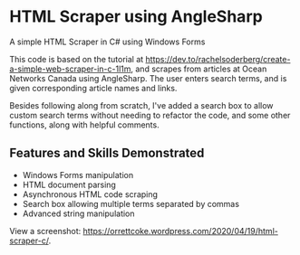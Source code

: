 # HTML Scraper using AngleSharp
A simple HTML Scraper in C# using Windows Forms

This code is based on the tutorial at https://dev.to/rachelsoderberg/create-a-simple-web-scraper-in-c-1l1m, and scrapes from articles at Ocean Networks Canada using AngleSharp. The user enters search terms, and is given corresponding article names and links.

Besides following along from scratch, I've added a search box to allow custom search terms without needing to refactor the code, and some other functions, along with helpful comments.

<h2>Features and Skills Demonstrated</h2>

<ul><li>Windows Forms manipulation</li><li>HTML document parsing</li><li>Asynchronous HTML code scraping</li><li>Search box allowing multiple terms separated by commas</li><li>Advanced string manipulation</li></ul>




View a screenshot: https://orrettcoke.wordpress.com/2020/04/19/html-scraper-c/.
